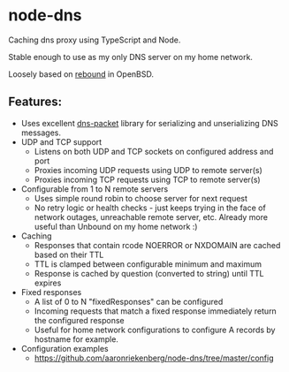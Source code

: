 # node-dns

Caching dns proxy using TypeScript and Node.

Stable enough to use as my only DNS server on my home network.

Loosely based on [rebound](https://github.com/openbsd/src/blob/master/usr.sbin/rebound/rebound.c) in OpenBSD.

## Features:
* Uses excellent [dns-packet](https://www.npmjs.com/package/dns-packet) library for serializing and unserializing DNS messages.
* UDP and TCP support
  * Listens on both UDP and TCP sockets on configured address and port
  * Proxies incoming UDP requests using UDP to remote server(s)
  * Proxies incoming TCP requests using TCP to remote server(s)
* Configurable from 1 to N remote servers
  * Uses simple round robin to choose server for next request
  * No retry logic or health checks - just keeps trying in the face of network outages, unreachable remote server, etc.  Already more useful than Unbound on my home network :)
* Caching
  * Responses that contain rcode NOERROR or NXDOMAIN are cached based on their TTL
  * TTL is clamped between configurable minimum and maximum
  * Response is cached by question (converted to string) until TTL expires
* Fixed responses
  * A list of 0 to N "fixedResponses" can be configured
  * Incoming requests that match a fixed response immediately return the configured response
  * Useful for home network configurations to configure A records by hostname for example.
* Configuration examples
  * https://github.com/aaronriekenberg/node-dns/tree/master/config
